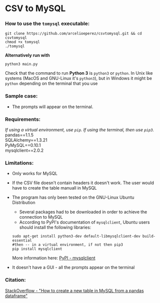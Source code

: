 # CSV to MySQL  

### How to use the `tomysql` executable:  

```
git clone https://github.com/arcelioeperez/csvtomysql.git && cd csvtomysql
chmod +x tomysql 
./tomysql
```  

**Alternatively run with**  

```
python3 main.py
```  
Check that the command to run **Python 3** is `python3` or `python`. In Unix like systems (MacOS and GNU-Linux it's `python3`), but in Windows it might be `python` depending on the terminal that you use    

### Sample case:  

- The prompts will appear on the terminal.  

### Requirements:   
*If using a virtual environment, use `pip`. If using the terminal, then use `pip3`.*   
pandas==1.1.5   
SQLAlchemy==1.3.21  
PyMySQL==0.10.1   
mysqlclient==2.0.2

### Limitations:  
- Only works for MySQL  
- If the CSV file doesn't contain headers it doesn't work. The user would have to create the table manuall in MySQL  
- The program has only been tested on the GNU-Linux Ubuntu Distribution  
  - Several packages had to be downloaded in order to achieve the connection to MySQL  
  - According to PyPI's documentation of `mysqlclient`, Ubuntu users should install the following libraries:  
  
  ```
  sudo apt-get install python3-dev default-libmysqlclient-dev build-essential
  #then -- in a virtual environment, if not then pip3
  pip install mysqlclient
  ```  
  More information here: [PyPI - mysqlclient](https://pypi.org/project/mysqlclient/)    
  
- It doesn't have a GUI - all the prompts appear on the terminal  

### Citation:  
[StackOverflow - "How to create a new table in MySQL from a pandas dataframe"](https://stackoverflow.com/questions/51236304/how-to-create-a-new-table-in-a-mysql-db-from-a-pandas-dataframe)  
